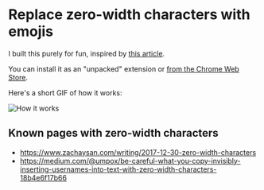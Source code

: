 # Replace zero-width characters with emojis

I built this purely for fun, inspired by [this article](https://medium.com/@umpox/be-careful-what-you-copy-invisibly-inserting-usernames-into-text-with-zero-width-characters-18b4e6f17b66).

You can install it as an "unpacked" extension or [from the Chrome Web Store](https://chrome.google.com/webstore/detail/replace-zero-width-charac/lgaiigbekmcejmhenhhleeaicbcjjddi).

Here's a short GIF of how it works:

![How it works](https://cl.ly/3k3I262W0b0F/o)

## Known pages with zero-width characters

- https://www.zachaysan.com/writing/2017-12-30-zero-width-characters
- https://medium.com/@umpox/be-careful-what-you-copy-invisibly-inserting-usernames-into-text-with-zero-width-characters-18b4e6f17b66
